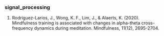 ### signal_processing

1. Rodriguez-Larios, J., Wong, K. F., Lim, J., & Alaerts, K. (2020). Mindfulness training is associated with changes in alpha-theta cross-frequency dynamics during meditation. Mindfulness, 11(12), 2695-2704.